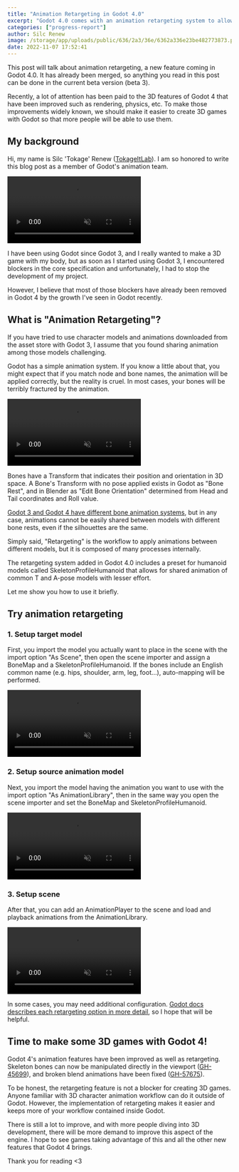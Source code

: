 ```yaml
---
title: "Animation Retargeting in Godot 4.0"
excerpt: "Godot 4.0 comes with an animation retargeting system to allow for easy sharing of animations between similar models."
categories: ["progress-report"]
author: Silc Renew
image: /storage/app/uploads/public/636/2a3/36e/6362a336e23be482773873.png
date: 2022-11-07 17:52:41
---
```


This post will talk about animation retargeting, a new feature coming in Godot 4.0. It has already been merged, so anything you read in this post can be done in the current beta version (beta 3).

Recently, a lot of attention has been paid to the 3D features of Godot 4 that have been improved such as rendering, physics, etc. To make those improvements widely known, we should make it easier to create 3D games with Godot so that more people will be able to use them.

## My background

Hi, my name is Silc 'Tokage' Renew ([TokageItLab](https://github.com/TokageItLab)). I am so honored to write this blog post as a member of Godot's animation team.

<video autoplay loop muted playsinline>
  <source src="/storage/app/media/4.0/animation-retargeting/nice2meetu.mp4?1" type="video/mp4">
</video>

I have been using Godot since Godot 3, and I really wanted to make a 3D game with my body, but as soon as I started using Godot 3, I encountered blockers in the core specification and unfortunately, I had to stop the development of my project.

However, I believe that most of those blockers have already been removed in Godot 4 by the growth I've seen in Godot recently.

## What is "Animation Retargeting"?

If you have tried to use character models and animations downloaded from the asset store with Godot 3, I assume that you found sharing animation among those models challenging.

Godot has a simple animation system. If you know a little about that, you might expect that if you match node and bone names, the animation will be applied correctly, but the reality is cruel. In most cases, your bones will be terribly fractured by the animation.

<video autoplay loop muted playsinline>
  <source src="/storage/app/media/4.0/animation-retargeting/retarget_demo01.mp4?1" type="video/mp4">
</video>

Bones have a Transform that indicates their position and orientation in 3D space. A Bone's Transform with no pose applied exists in Godot as "Bone Rest", and in Blender as "Edit Bone Orientation" determined from Head and Tail coordinates and Roll value.

[Godot 3 and Godot 4 have different bone animation systems](https://godotengine.org/article/animation-data-redesign-40), but in any case, animations cannot be easily shared between models with different bone rests, even if the silhouettes are the same.

Simply said, "Retargeting" is the workflow to apply animations between different models, but it is composed of many processes internally.

The retargeting system added in Godot 4.0 includes a preset for humanoid models called SkeletonProfileHumanoid that allows for shared animation of common T and A-pose models with lesser effort.

Let me show you how to use it briefly.

## Try animation retargeting

### 1. Setup target model

First, you import the model you actually want to place in the scene with the import option "As Scene", then open the scene importer and assign a BoneMap and a SkeletonProfileHumanoid. If the bones include an English common name (e.g. hips, shoulder, arm, leg, foot…), auto-mapping will be performed.

<video controls muted>
  <source src="/storage/app/media/4.0/animation-retargeting/retarget_demo02.mp4?1" type="video/mp4">
</video>

### 2. Setup source animation model

Next, you import the model having the animation you want to use with the import option "As AnimationLibrary", then in the same way you open the scene importer and set the BoneMap and SkeletonProfileHumanoid.

<video controls muted>
  <source src="/storage/app/media/4.0/animation-retargeting/retarget_demo03.mp4?1" type="video/mp4">
</video>

### 3. Setup scene

After that, you can add an AnimationPlayer to the scene and load and playback animations from the AnimationLibrary.

<video controls muted>
  <source src="/storage/app/media/4.0/animation-retargeting/retarget_demo04.mp4?1" type="video/mp4">
</video>

In some cases, you may need additional configuration. [Godot docs describes each retargeting option in more detail](https://docs.godotengine.org/en/latest/tutorials/assets_pipeline/retargeting_3d_skeletons.html), so I hope that will be helpful.

## Time to make some 3D games with Godot 4!

Godot 4's animation features have been improved as well as retargeting. Skeleton bones can now be manipulated directly in the viewport ([GH-45699](https://github.com/godotengine/godot/pull/45699)), and broken blend animations have been fixed ([GH-57675](https://github.com/godotengine/godot/pull/57675)).

To be honest, the retargeting feature is not a blocker for creating 3D games. Anyone familiar with 3D character animation workflow can do it outside of Godot. However, the implementation of retargeting makes it easier and keeps more of your workflow contained inside Godot.

There is still a lot to improve, and with more people diving into 3D development, there will be more demand to improve this aspect of the engine. I hope to see games taking advantage of this and all the other new features that Godot 4 brings.

Thank you for reading <3
